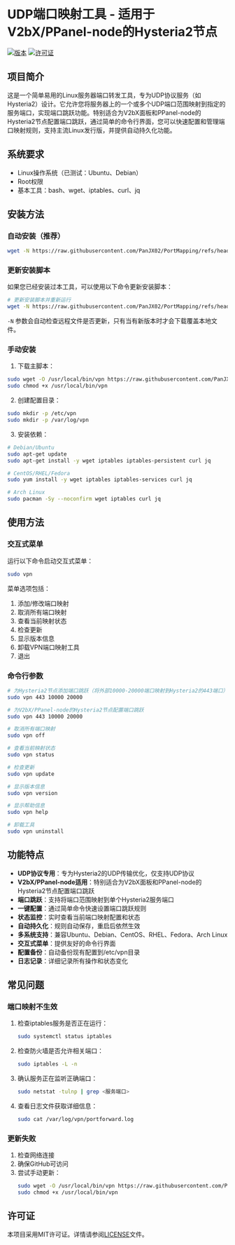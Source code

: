 # UDP端口映射工具 - 适用于V2bX/PPanel-node的Hysteria2节点

[![版本](https://img.shields.io/badge/版本-1.1.0-blue.svg)](https://github.com/PanJX02/PortMapping)
[![许可证](https://img.shields.io/badge/许可证-MIT-green.svg)](https://github.com/PanJX02/PortMapping/blob/main/LICENSE)

## 项目简介

这是一个简单易用的Linux服务器端口转发工具，专为UDP协议服务（如Hysteria2）设计。它允许您将服务器上的一个或多个UDP端口范围映射到指定的服务端口，实现端口跳跃功能。特别适合为V2bX面板和PPanel-node的Hysteria2节点配置端口跳跃，通过简单的命令行界面，您可以快速配置和管理端口映射规则，支持主流Linux发行版，并提供自动持久化功能。

## 系统要求

- Linux操作系统（已测试：Ubuntu、Debian）
- Root权限
- 基本工具：bash、wget、iptables、curl、jq

## 安装方法

### 自动安装（推荐）

```bash
wget -N https://raw.githubusercontent.com/PanJX02/PortMapping/refs/heads/main/install.sh && sudo bash install.sh
```

### 更新安装脚本

如果您已经安装过本工具，可以使用以下命令更新安装脚本：

```bash
# 更新安装脚本并重新运行
wget -N https://raw.githubusercontent.com/PanJX02/PortMapping/refs/heads/main/install.sh && sudo bash install.sh
```

`-N` 参数会自动检查远程文件是否更新，只有当有新版本时才会下载覆盖本地文件。

### 手动安装

1. 下载主脚本：

```bash
sudo wget -O /usr/local/bin/vpn https://raw.githubusercontent.com/PanJX02/PortMapping/refs/heads/main/vpn.sh
sudo chmod +x /usr/local/bin/vpn
```

2. 创建配置目录：

```bash
sudo mkdir -p /etc/vpn
sudo mkdir -p /var/log/vpn
```

3. 安装依赖：

```bash
# Debian/Ubuntu
sudo apt-get update
sudo apt-get install -y wget iptables iptables-persistent curl jq

# CentOS/RHEL/Fedora
sudo yum install -y wget iptables iptables-services curl jq

# Arch Linux
sudo pacman -Sy --noconfirm wget iptables curl jq
```

## 使用方法

### 交互式菜单

运行以下命令启动交互式菜单：

```bash
sudo vpn
```

菜单选项包括：

1. 添加/修改端口映射
2. 取消所有端口映射
3. 查看当前映射状态
4. 检查更新
5. 显示版本信息
6. 卸载VPN端口映射工具
0. 退出

### 命令行参数

```bash
# 为Hysteria2节点添加端口跳跃（将外部10000-20000端口映射到Hysteria2的443端口）
sudo vpn 443 10000 20000

# 为V2bX/PPanel-node的Hysteria2节点配置端口跳跃
sudo vpn 443 10000 20000

# 取消所有端口映射
sudo vpn off

# 查看当前映射状态
sudo vpn status

# 检查更新
sudo vpn update

# 显示版本信息
sudo vpn version

# 显示帮助信息
sudo vpn help

# 卸载工具
sudo vpn uninstall
```

## 功能特点

- **UDP协议专用**：专为Hysteria2的UDP传输优化，仅支持UDP协议
- **V2bX/PPanel-node适用**：特别适合为V2bX面板和PPanel-node的Hysteria2节点配置端口跳跃
- **端口跳跃**：支持将端口范围映射到单个Hysteria2服务端口
- **一键配置**：通过简单命令快速设置端口跳跃规则
- **状态监控**：实时查看当前端口映射配置和状态
- **自动持久化**：规则自动保存，重启后依然生效
- **多系统支持**：兼容Ubuntu、Debian、CentOS、RHEL、Fedora、Arch Linux
- **交互式菜单**：提供友好的命令行界面
- **配置备份**：自动备份现有配置到/etc/vpn目录
- **日志记录**：详细记录所有操作和状态变化

## 常见问题

### 端口映射不生效

1. 检查iptables服务是否正在运行：
   ```bash
   sudo systemctl status iptables
   ```

2. 检查防火墙是否允许相关端口：
   ```bash
   sudo iptables -L -n
   ```

3. 确认服务正在监听正确端口：
   ```bash
   sudo netstat -tulnp | grep <服务端口>
   ```

4. 查看日志文件获取详细信息：
   ```bash
   sudo cat /var/log/vpn/portforward.log
   ```

### 更新失败

1. 检查网络连接
2. 确保GitHub可访问
3. 尝试手动更新：
   ```bash
   sudo wget -O /usr/local/bin/vpn https://raw.githubusercontent.com/PanJX02/PortMapping/refs/heads/main/vpn.sh
   sudo chmod +x /usr/local/bin/vpn
   ```

## 许可证

本项目采用MIT许可证。详情请参阅[LICENSE](https://github.com/PanJX02/PortMapping/blob/main/LICENSE)文件。
